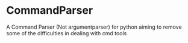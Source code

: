 CommandParser
=============

A Command Parser (Not argumentparser) for python aiming to remove some of the difficulties in dealing with cmd tools
